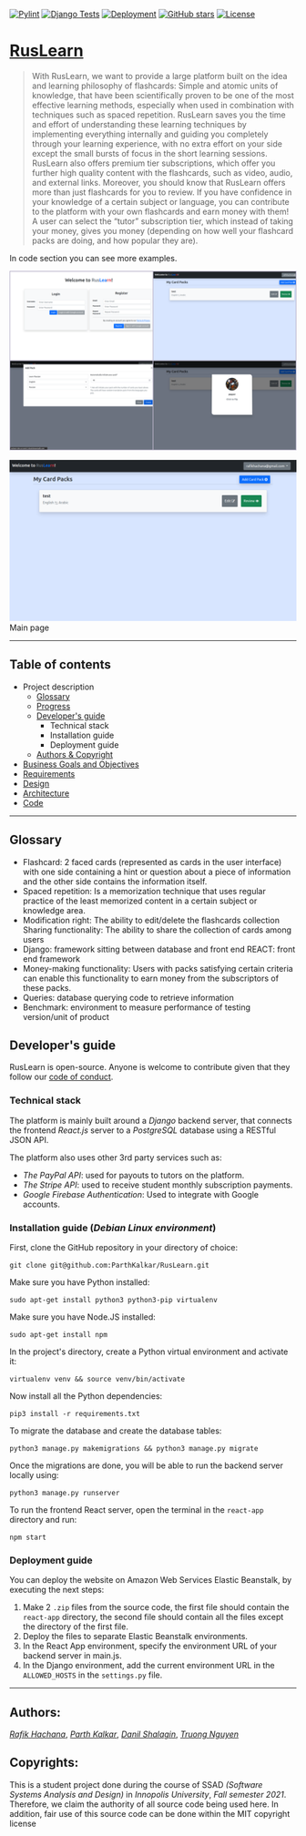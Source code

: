 [![Pylint](https://github.com/ParthKalkar/RusLearn/actions/workflows/pylint.yml/badge.svg)](https://github.com/ParthKalkar/RusLearn/actions/workflows/pylint.yml)
[![Django Tests](https://github.com/ParthKalkar/RusLearn/actions/workflows/django.yml/badge.svg)](https://github.com/ParthKalkar/RusLearn/actions/workflows/django.yml)
[![Deployment](https://github.com/ParthKalkar/RusLearn/actions/workflows/deploy.yml/badge.svg)](https://github.com/ParthKalkar/RusLearn/actions/workflows/deploy.yml)
[![GitHub stars](https://img.shields.io/github/stars/ParthKalkar/RusLearn)](https://github.com/ParthKalkar/RusLearn)
[![License](https://img.shields.io/badge/license-MIT-green.svg)](https://github.com/yegor256/takes/blob/master/LICENSE.txt)
# [RusLearn](http://ruslearn-dev.us-west-2.elasticbeanstalk.com/)

> With RusLearn, we want to provide a large platform built on the idea and learning philosophy of flashcards: Simple and atomic units of knowledge, that have been 
scientifically proven to be one of the most effective learning methods, especially when used in combination with techniques such as spaced repetition. RusLearn saves you the time and 
effort of understanding these learning techniques by implementing everything internally and guiding you completely through your learning experience, with no extra effort on your side except the small bursts 
of focus in the short learning sessions. RusLearn also offers premium tier subscriptions, which offer you further high quality content with the flashcards, such as video, audio, and external links. 
Moreover, you should know that RusLearn offers more than just flashcards for you to review. If you have confidence in your knowledge of a certain subject or language, you can contribute to the platform with your own flashcards and earn money with them! 
A user can select the “tutor” subscription tier, which instead of taking your money, gives you money (depending on how well your flashcard packs are doing, and how popular they are).

In code section you can see more examples.

![main_ex](./Docs/Demo/MainEx.png)

![main_ex](./Docs/Demo/Main_page.png)
Main page

---
## Table of contents
- Project description
    - [Glossary](https://github.com/ParthKalkar/RusLearn#glossary)
    - [Progress](https://github.com/ParthKalkar/RusLearn#what-we-have-so-far)
    - [Developer's guide](https://github.com/ParthKalkar/RusLearn#developers-guide)
	    - Technical stack
	    - Installation guide
	    - Deployment guide
    - [Authors & Copyright](https://github.com/ParthKalkar/RusLearn#authors)
- [Business Goals and Objectives](Readme_content/README_buisiness_goals.md)
- [Requirements](Readme_content/README_req.md) 
- [Design](Readme_content/README_design.md)
- [Architecture](Readme_content/README_arch.md)
- [Code](Readme_content/README_code.md)

---
## Glossary
- Flashcard: 2 faced cards (represented as cards in the user interface) with one side containing a hint or question about a piece of information and the other side contains the information itself.
- Spaced repetition: Is a memorization technique that uses regular practice of the least memorized content in a certain subject or knowledge area.
- Modification right: The ability to edit/delete the flashcards collection
Sharing functionality: The ability to share the collection of cards among users
- Django: framework sitting between database and front end
REACT: front end framework
- Money-making functionality: Users with packs satisfying certain criteria can enable this functionality to earn money from the subscriptors of these packs.
- Queries: database querying code to retrieve information
- Benchmark: environment to measure performance of testing version/unit of product


## Developer's guide
RusLearn is open-source. Anyone is welcome to contribute given that they follow our [code of conduct](./CODE_OF_CONDUCT.md).
### Technical stack
The platform is mainly built around a *Django* backend server, that connects the frontend *React.js*
server to a *PostgreSQL* database using a RESTful JSON API. 


The platform also uses other 3rd party services such as:
- *The PayPal API*: used for payouts to tutors on the platform.
- *The Stripe API*: used to receive student monthly subscription payments.
- *Google Firebase Authentication*: Used to integrate with Google accounts.

### Installation guide (*Debian Linux environment*)
First, clone the GitHub repository in your directory of choice:
```commandline
git clone git@github.com:ParthKalkar/RusLearn.git
```
Make sure you have Python installed:
```commandline
sudo apt-get install python3 python3-pip virtualenv
```
Make sure you have Node.JS installed:
```commandline
sudo apt-get install npm
```
In the project's directory, create a Python virtual environment and activate it:
```commandline
virtualenv venv && source venv/bin/activate
```
Now install all the Python dependencies:
```commandline
pip3 install -r requirements.txt
```
To migrate the database and create the database tables:
```commandline
python3 manage.py makemigrations && python3 manage.py migrate
```
Once the migrations are done, you will be able to run the backend server locally using:
```commandline
python3 manage.py runserver
```
To run the frontend React server, open the terminal in the `react-app` directory and run:
```
npm start
```

### Deployment guide
You can deploy the website on Amazon Web Services Elastic Beanstalk, by executing the next steps:
1. Make 2 `.zip` files from the source code, the first file should contain the `react-app` directory, the second file should contain all the files except the directory of the first file.
2. Deploy the files to separate Elastic Beanstalk environments.
3. In the React App environment, specify the environment URL of your backend server in main.js.
4. In the Django environment, add the current environment URL in the `ALLOWED_HOSTS` in the `settings.py` file.
---
## Authors:
*[Rafik Hachana](https://github.com/RafikHachana)*, *[Parth Kalkar](https://github.com/ParthKalkar)*, *[Danil Shalagin](https://github.com/danilXX2000)*, *[Truong Nguyen](https://github.com/enestydarealmc)*

## Copyrights:
This is a student project done during the course of SSAD *(Software Systems Analysis and Design)* in *Innopolis University*, *Fall semester 2021*. Therefore, we claim the authority of all source code being used here.
In addition, fair use of this source code can be done within the MIT copyright license
